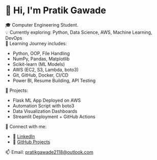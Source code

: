 # 👋 Hi, I'm Pratik Gawade

🎓 Computer Engineering Student.  
💡 Currently exploring: Python, Data Science, AWS, Machine Learning, DevOps  
🧠 Learning Journey includes:

- Python, OOP, File Handling  
- NumPy, Pandas, Matplotlib  
- Scikit-learn (ML Models)  
- AWS (EC2, S3, Lambda, boto3)  
- Git, GitHub, Docker, CI/CD  
- Power BI, Resume Building, API Testing

🚀 Projects:
- Flask ML App Deployed on AWS  
- Automation Script with boto3  
- Data Visualization Dashboards  
- Streamlit Deployment + GitHub Actions

🔗 Connect with me:
- 💼 [LinkedIn](https://www.linkedin.com/in/pratik-gawade-b0a204372)
- 📁 [GitHub Projects](https://github.com/PG-2118?tab=repositories)

📫 Email: pratikgawade2118@outlook.com
